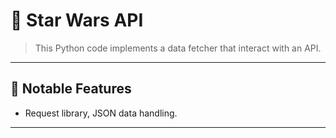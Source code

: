 # 🧩 Star Wars API

> This Python code implements a data fetcher that interact with an API.
---

## 🚀 Notable Features
- Request library, JSON data handling.
  
---
